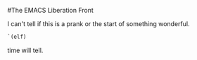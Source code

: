 #The EMACS Liberation Front


I can't tell if this is a prank or the start of something wonderful.

```lisp
`(elf)
```


time will tell.
